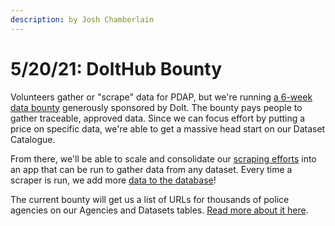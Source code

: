 ```yaml
---
description: by Josh Chamberlain
---
```


# 5/20/21: DoltHub Bounty

Volunteers gather or "scrape" data for PDAP, but we're running [a 6-week data bounty](https://www.dolthub.com/blog/2021-05-28-bounty-announcement-with-pdap/) generously sponsored by Dolt. The bounty pays people to gather traceable, approved data. Since we can focus effort by putting a price on specific data, we're able to get a massive head start on our Dataset Catalogue.

From there, we'll be able to scale and consolidate our [scraping efforts](https://github.com/Police-Data-Accessibility-Project/PDAP-Scrapers) into an app that can be run to gather data from any dataset. Every time a scraper is run, we add more [data to the database](https://www.dolthub.com/repositories/pdap/data-intake)!

The current bounty will get us a list of URLs for thousands of police agencies on our Agencies and Datasets tables. [Read more about it here](https://www.dolthub.com/repositories/pdap/datasets/bounties/3c259649-762e-438b-a538-b14be4d0507a).

